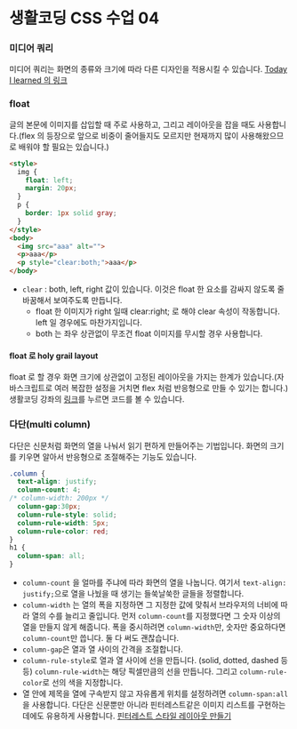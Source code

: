 # 생활코딩 CSS 수업 04
### 미디어 쿼리
미디어 쿼리는 화면의 종류와 크기에 따라 다른 디자인을 적용시킬 수 있습니다. [Today I learned 의 링크](https://github.com/chinsanchung/Today-I-Learned/blob/master/Front-End_Nanodegree/ch01_WebFoundations.md#media-query)
### float
글의 본문에 이미지를 삽입할 때 주로 사용하고, 그리고 레이아웃을 잡을 때도 사용합니다.(flex 의 등장으로 앞으로 비중이 줄어들지도 모르지만 현재까지 많이 사용해왔으므로 배워야 할 필요는 있습니다.)
```HTML
<style>
  img {
    float: left;
    margin: 20px;
  }
  p {
    border: 1px solid gray;
  }
</style>
<body>
  <img src="aaa" alt="">
  <p>aaa</p>
  <p style="clear:both;">aaa</p>
</body>
```
- `clear` : both, left, right 값이 있습니다. 이것은 float 한 요소를 감싸지 않도록 줄바꿈해서 보여주도록 만듭니다.
  - float 한 이미지가 right 일때 clear:right; 로 해야 clear 속성이 작동합니다. left 일 경우에도 마찬가지입니다.
  - both 는 좌우 상관없이 무조건 float 이미지를 무시할 경우 사용합니다.
#### float 로 holy grail layout
float 로 할 경우 화면 크기에 상관없이 고정된 레이아웃을 가지는 한계가 있습니다.(자바스크립트로 여러 복잡한 설정을 거치면 flex 처럼 반응형으로 만들 수 있기는 합니다.) 생활코딩 강좌의 [링크](https://opentutorials.org/course/2418/13527)를 누르면 코드를 볼 수 있습니다.

### 다단(multi column)
다단은 신문처럼 화면의 열을 나눠서 읽기 편하게 만들어주는 기법입니다. 화면의 크기를 키우면 알아서 반응형으로 조절해주는 기능도 있습니다.
```CSS
.column {
  text-align: justify;
  column-count: 4;
/* column-width: 200px */
  column-gap:30px;
  column-rule-style: solid;
  column-rule-width: 5px;
  column-rule-color: red;
}
h1 {
  column-span: all;
}
```
  - `column-count` 을 얼마를 주냐에 따라 화면의 열을 나눕니다. 여기서 `text-align: justify;`으로 열을 나눴을 때 생기는 들쑥날쑥한 글들을 정렬합니다.
  - `column-width` 는 열의 폭을 지정하면 그 지정한 값에 맞춰서 브라우저의 너비에 따라 열의 수를 늘리고 줄입니다. 먼저 `column-count`를 지정했다면 그 숫자 이상의 열을 만들지 않게 해줍니다. 폭을 중시하려면 `column-width`만, 숫자만 중요하다면 `column-count`만 씁니다. 둘 다 써도 괜찮습니다.
  - `column-gap`은 열과 열 사이의 간격을 조절합니다.
  - `column-rule-style`로 열과 열 사이에 선을 만듭니다. (solid, dotted, dashed 등등) `column-rule-width`는 해당 픽셀만큼의 선을 만듭니다. 그리고 `column-rule-color`로 선의 색을 지정합니다.
  - 열 안에 제목을 열에 구속받지 않고 자유롭게 위치를 설정하려면 `column-span:all`을 사용합니다.
다단은 신문뿐만 아니라 핀터레스트같은 이미지 리스트를 구현하는데에도 유용하게 사용합니다. [핀터레스트 스타일 레이아웃 만들기](https://opentutorials.org/module/2398/13712)
